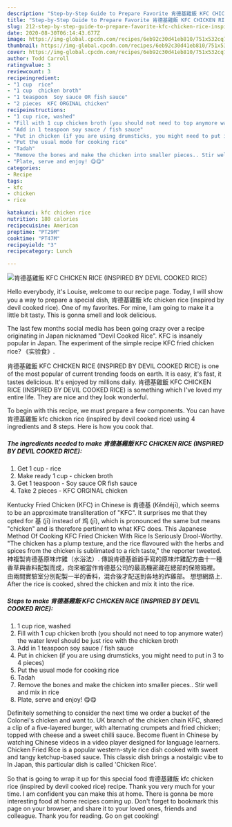 ```yaml
---
description: "Step-by-Step Guide to Prepare Favorite 肯德基雞飯 KFC CHICKEN RICE (INSPIRED BY DEVIL COOKED RICE)"
title: "Step-by-Step Guide to Prepare Favorite 肯德基雞飯 KFC CHICKEN RICE (INSPIRED BY DEVIL COOKED RICE)"
slug: 212-step-by-step-guide-to-prepare-favorite-kfc-chicken-rice-inspired-by-devil-cooked-rice
date: 2020-08-30T06:14:43.677Z
image: https://img-global.cpcdn.com/recipes/6eb92c30d41eb810/751x532cq70/肯德基雞飯-kfc-chicken-rice-inspired-by-devil-cooked-rice-recipe-main-photo.jpg
thumbnail: https://img-global.cpcdn.com/recipes/6eb92c30d41eb810/751x532cq70/肯德基雞飯-kfc-chicken-rice-inspired-by-devil-cooked-rice-recipe-main-photo.jpg
cover: https://img-global.cpcdn.com/recipes/6eb92c30d41eb810/751x532cq70/肯德基雞飯-kfc-chicken-rice-inspired-by-devil-cooked-rice-recipe-main-photo.jpg
author: Todd Carroll
ratingvalue: 3
reviewcount: 3
recipeingredient:
- "1 cup  rice"
- "1 cup  chicken broth"
- "1 teaspoon  Soy sauce OR fish sauce"
- "2 pieces  KFC ORGINAL chicken"
recipeinstructions:
- "1 cup rice, washed"
- "Fill with 1 cup chicken broth (you should not need to top anymore water) the water level should be just rice with the chicken broth"
- "Add in 1 teaspoon soy sauce / fish sauce"
- "Put in chicken (if you are using drumsticks, you might need to put in 3 to 4 pieces)"
- "Put the usual mode for cooking rice"
- "Tadah"
- "Remove the bones and make the chicken into smaller pieces.. Stir well and mix in rice"
- "Plate, serve and enjoy! 😋😋"
categories:
- Recipe
tags:
- kfc
- chicken
- rice

katakunci: kfc chicken rice 
nutrition: 180 calories
recipecuisine: American
preptime: "PT29M"
cooktime: "PT47M"
recipeyield: "3"
recipecategory: Lunch

---
```



![肯德基雞飯 KFC CHICKEN RICE (INSPIRED BY DEVIL COOKED RICE)](https://img-global.cpcdn.com/recipes/6eb92c30d41eb810/751x532cq70/肯德基雞飯-kfc-chicken-rice-inspired-by-devil-cooked-rice-recipe-main-photo.jpg)

Hello everybody, it's Louise, welcome to our recipe page. Today, I will show you a way to prepare a special dish, 肯德基雞飯 kfc chicken rice (inspired by devil cooked rice). One of my favorites. For mine, I am going to make it a little bit tasty. This is gonna smell and look delicious.

The last few months social media has been going crazy over a recipe originating in Japan nicknamed &#34;Devil Cooked Rice&#34;. KFC is insanely popular in Japan. The experiment of the simple recipe KFC fried chicken rice? 《实验食》.

肯德基雞飯 KFC CHICKEN RICE (INSPIRED BY DEVIL COOKED RICE) is one of the most popular of current trending foods on earth. It is easy, it's fast, it tastes delicious. It's enjoyed by millions daily. 肯德基雞飯 KFC CHICKEN RICE (INSPIRED BY DEVIL COOKED RICE) is something which I've loved my entire life. They are nice and they look wonderful.


To begin with this recipe, we must prepare a few components. You can have 肯德基雞飯 kfc chicken rice (inspired by devil cooked rice) using 4 ingredients and 8 steps. Here is how you cook that.

<!--inarticleads1-->

##### The ingredients needed to make 肯德基雞飯 KFC CHICKEN RICE (INSPIRED BY DEVIL COOKED RICE):

1. Get 1 cup - rice
1. Make ready 1 cup - chicken broth
1. Get 1 teaspoon - Soy sauce OR fish sauce
1. Take 2 pieces - KFC ORGINAL chicken


Kentucky Fried Chicken (KFC) in Chinese is 肯德基 (Kěndéjī), which seems to be an approximate transliteration of &#34;KFC&#34;. It surprises me that they opted for 基 (jī) instead of 鸡 (jī), which is pronounced the same but means &#34;chicken&#34; and is therefore pertinent to what KFC does. This Japanese Method Of Cooking KFC Fried Chicken With Rice Is Seriously Drool-Worthy. &#34;The chicken has a plump texture, and the rice flavoured with the herbs and spices from the chicken is sublimated to a rich taste,&#34; the reporter tweeted. 神複製肯德基原味炸雞（水浴法）. 傳說肯德基爺爺手寫的原味炸雞配方由十一種香草與香料配製而成，向來被當作肯德基公司的最高機密藏在總部的保險箱裡。 由兩間實驗室分別配製一半的香料，混合後才配送到各地的炸雞部。 想想網路上. After the rice is cooked, shred the chicken and mix it into the rice. 

<!--inarticleads2-->

##### Steps to make 肯德基雞飯 KFC CHICKEN RICE (INSPIRED BY DEVIL COOKED RICE):

1. 1 cup rice, washed
1. Fill with 1 cup chicken broth (you should not need to top anymore water) the water level should be just rice with the chicken broth
1. Add in 1 teaspoon soy sauce / fish sauce
1. Put in chicken (if you are using drumsticks, you might need to put in 3 to 4 pieces)
1. Put the usual mode for cooking rice
1. Tadah
1. Remove the bones and make the chicken into smaller pieces.. Stir well and mix in rice
1. Plate, serve and enjoy! 😋😋


Definitely something to consider the next time we order a bucket of the Colonel&#39;s chicken and want to. UK branch of the chicken chain KFC, shared a clip of a five-layered burger, with alternating crumpets and fried chicken; topped with cheese and a sweet chilli sauce. Become fluent in Chinese by watching Chinese videos in a video player designed for language learners. Chicken Fried Rice is a popular western-style rice dish cooked with sweet and tangy ketchup-based sauce. This classic dish brings a nostalgic vibe to In Japan, this particular dish is called &#39;Chicken Rice&#39;. 

So that is going to wrap it up for this special food 肯德基雞飯 kfc chicken rice (inspired by devil cooked rice) recipe. Thank you very much for your time. I am confident you can make this at home. There is gonna be more interesting food at home recipes coming up. Don't forget to bookmark this page on your browser, and share it to your loved ones, friends and colleague. Thank you for reading. Go on get cooking!
